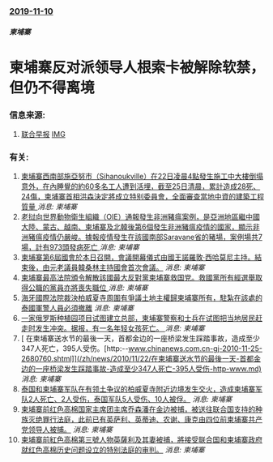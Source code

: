 ### [2019-11-10](/news/2019/11/10/index.md)

##### 柬埔寨
#  柬埔寨反对派领导人根索卡被解除软禁，但仍不得离境 




### 信息来源:

1. [联合早报](https://www.zaobao.com.sg/znews/sea/story20191111-1004248) [IMG](https://www.zaobao.com.sg/sites/default/files/styles/og_share_medium/public/images/201911/20191111/ZB_1111_CJ_doc77wsz7nt49dvefn3g15_10171451_loohh.jpg?itok=HDDjOzFA&c=00c7469b284dd8365af2b7bf7057c11c)

### 有关:

1. [ 柬埔寨西南部施亞努市（Sihanoukville）在22日凌晨4點發生施工中大樓倒塌意外，在內睡覺的約60多名工人遭到活埋，截至25日清晨，累計造成28死、24傷，柬埔寨首相洪森決定將成立特别委員會，全面審查當地中資的建築工程質量 ](/zh/news/2019/06/25/柬埔寨西南部施亞努市-Sihanoukville-在22日凌晨4點發生施工中大樓倒塌意外-在內睡覺的約60多名工人遭到.md) _消息: 柬埔寨_
2. [ 老挝向世界動物衛生組織（OIE）通報發生非洲豬瘟案例，是亞洲地區繼中國大陸、蒙古、越南、柬埔寨及北韓後第6個發生非洲豬瘟疫情的國家，顯示非洲豬瘟疫情仍嚴峻。據報疫情發生在該國南部Saravane省的豬場，案例場共7場，計有973頭發病死亡 ](/zh/news/2019/06/20/老挝向世界動物衛生組織-OIE-通報發生非洲豬瘟案例-是亞洲地區繼中國大陸-蒙古-越南-柬埔寨及北韓後第6個發生非洲豬.md) _消息: 柬埔寨_
3. [柬埔寨第6屆國會於本日召開，會議開幕儀式由國王諾羅敦·西哈莫尼主持。結束後，由元老議員韓桑林主持國會首次會議。](/zh/news/2018/09/5/柬埔寨第6屆國會於本日召開-會議開幕儀式由國王諾羅敦-西哈莫尼主持-結束後-由元老議員韓桑林主持國會首次會議.md) _消息: 柬埔寨_
4. [柬埔寨最高法院頒令解散該國最大反對黨柬埔寨救国党。救國黨所有經選舉取得公職的黨員亦將喪失職位 ](/zh/news/2017/11/16/柬埔寨最高法院頒令解散該國最大反對黨柬埔寨救国党-救國黨所有經選舉取得公職的黨員亦將喪失職位.md) _消息: 柬埔寨_
5. [ 海牙國際法院裁決柏威夏寺周圍有爭議土地主權歸柬埔寨所有，駐紮在該處的泰國軍警人員必須撤離](/zh/news/2013/11/11/海牙國際法院裁決柏威夏寺周圍有爭議土地主權歸柬埔寨所有-駐紮在該處的泰國軍警人員必須撤離.md) _消息: 柬埔寨_
6. [ 一家俄罗斯种植园项目试图建立总部，柬埔寨警察和士兵在试图把当地居民赶走时发生冲突。据报，有一名年轻女孩死亡。 ](/zh/news/2012/05/16/一家俄罗斯种植园项目试图建立总部-柬埔寨警察和士兵在试图把当地居民赶走时发生冲突-据报-有一名年轻女孩死亡.md) _消息: 柬埔寨_
7. [ 在柬埔寨送水节的最後一天，首都金边的一座桥梁发生踩踏事故，造成至少347人死亡，395人受伤。[http:--www.chinanews.com.cn-gj-2010-11-25-2680760.shtml]](/zh/news/2010/11/22/在柬埔寨送水节的最後一天-首都金边的一座桥梁发生踩踏事故-造成至少347人死亡-395人受伤-http-www.md) _消息: 柬埔寨_
8. [泰国和柬埔寨军队在有领土争议的柏威夏寺附近边境发生交火，造成柬埔寨军队2人死亡、2人受伤，泰国军队5人受伤、10人被俘。](/zh/news/2008/10/15/泰国和柬埔寨军队在有领土争议的柏威夏寺附近边境发生交火-造成柬埔寨军队2人死亡-2人受伤-泰国军队5人受伤-10人被俘.md) _消息: 柬埔寨_
9. [柬埔寨前红色高棉国家主席团主席乔森潘在金边被捕，被送往联合国支持的种族灭绝罪行法庭，此前已有英萨利、英蒂迪、农谢、康克由四位前柬埔寨共产党领导人被捕。](/zh/news/2007/11/19/柬埔寨前红色高棉国家主席团主席乔森潘在金边被捕-被送往联合国支持的种族灭绝罪行法庭-此前已有英萨利-英蒂迪-农谢-康克由.md) _消息: 柬埔寨_
10. [柬埔寨前紅色高棉第三號人物英薩利及其妻被捕，將接受联合国和柬埔寨政府就红色高棉历史问题设立的特别法庭的审判。](/zh/news/2007/11/12/柬埔寨前紅色高棉第三號人物英薩利及其妻被捕-將接受联合国和柬埔寨政府就红色高棉历史问题设立的特别法庭的审判.md) _消息: 柬埔寨_
